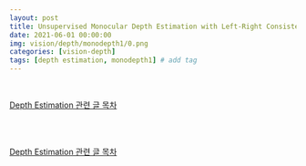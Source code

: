 ```yaml
---
layout: post
title: Unsupervised Monocular Depth Estimation with Left-Right Consistency (monodepth1)
date: 2021-06-01 00:00:00
img: vision/depth/monodepth1/0.png
categories: [vision-depth] 
tags: [depth estimation, monodepth1] # add tag
---
```


<br>

[Depth Estimation 관련 글 목차](https://gaussian37.github.io/vision-depth-table/)

<br>



<br>

[Depth Estimation 관련 글 목차](https://gaussian37.github.io/vision-depth-table/)

<br>